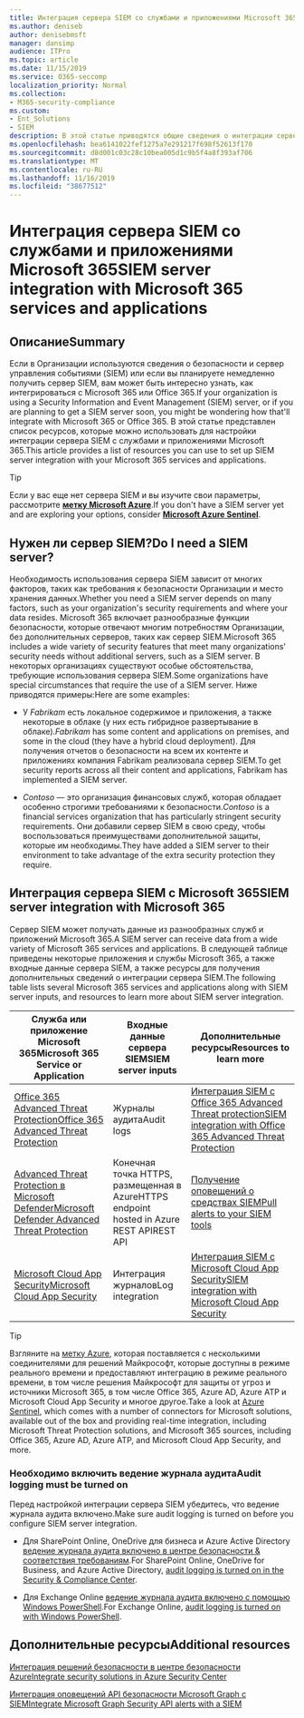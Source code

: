 ```yaml
---
title: Интеграция сервера SIEM со службами и приложениями Microsoft 365
ms.author: deniseb
author: denisebmsft
manager: dansimp
audience: ITPro
ms.topic: article
ms.date: 11/15/2019
ms.service: O365-seccomp
localization_priority: Normal
ms.collection:
- M365-security-compliance
ms.custom:
- Ent_Solutions
- SIEM
description: В этой статье приводятся общие сведения о интеграции сервера SIEM с Microsoft 365.
ms.openlocfilehash: bea6141022fef1275a7e291217f698f52613f170
ms.sourcegitcommit: d8d001c03c28c10bea005d1c9b5f4a8f393af706
ms.translationtype: MT
ms.contentlocale: ru-RU
ms.lasthandoff: 11/16/2019
ms.locfileid: "38677512"
---
```

# <a name="siem-server-integration-with-microsoft-365-services-and-applications"></a><span data-ttu-id="7f06a-103">Интеграция сервера SIEM со службами и приложениями Microsoft 365</span><span class="sxs-lookup"><span data-stu-id="7f06a-103">SIEM server integration with Microsoft 365 services and applications</span></span>

## <a name="summary"></a><span data-ttu-id="7f06a-104">Описание</span><span class="sxs-lookup"><span data-stu-id="7f06a-104">Summary</span></span>

<span data-ttu-id="7f06a-105">Если в Организации используются сведения о безопасности и сервер управления событиями (SIEM) или если вы планируете немедленно получить сервер SIEM, вам может быть интересно узнать, как интегрироваться с Microsoft 365 или Office 365.</span><span class="sxs-lookup"><span data-stu-id="7f06a-105">If your organization is using a Security Information and Event Management (SIEM) server, or if you are planning to get a SIEM server soon, you might be wondering how that'll integrate with Microsoft 365 or Office 365.</span></span> <span data-ttu-id="7f06a-106">В этой статье представлен список ресурсов, которые можно использовать для настройки интеграции сервера SIEM с службами и приложениями Microsoft 365.</span><span class="sxs-lookup"><span data-stu-id="7f06a-106">This article provides a list of resources you can use to set up SIEM server integration with your Microsoft 365 services and applications.</span></span>

> [!TIP]
> <span data-ttu-id="7f06a-107">Если у вас еще нет сервера SIEM и вы изучите свои параметры, рассмотрите **[метку Microsoft Azure](https://docs.microsoft.com/azure/sentinel/overview)**.</span><span class="sxs-lookup"><span data-stu-id="7f06a-107">If you don't have a SIEM server yet and are exploring your options, consider **[Microsoft Azure Sentinel](https://docs.microsoft.com/azure/sentinel/overview)**.</span></span>

## <a name="do-i-need-a-siem-server"></a><span data-ttu-id="7f06a-108">Нужен ли сервер SIEM?</span><span class="sxs-lookup"><span data-stu-id="7f06a-108">Do I need a SIEM server?</span></span>

<span data-ttu-id="7f06a-109">Необходимость использования сервера SIEM зависит от многих факторов, таких как требования к безопасности Организации и место хранения данных.</span><span class="sxs-lookup"><span data-stu-id="7f06a-109">Whether you need a SIEM server depends on many factors, such as your organization's security requirements and where your data resides.</span></span> <span data-ttu-id="7f06a-110">Microsoft 365 включает разнообразные функции безопасности, которые отвечают многим потребностям Организации, без дополнительных серверов, таких как сервер SIEM.</span><span class="sxs-lookup"><span data-stu-id="7f06a-110">Microsoft 365 includes a wide variety of security features that meet many organizations' security needs without additional servers, such as a SIEM server.</span></span> <span data-ttu-id="7f06a-111">В некоторых организациях существуют особые обстоятельства, требующие использования сервера SIEM.</span><span class="sxs-lookup"><span data-stu-id="7f06a-111">Some organizations have special circumstances that require the use of a SIEM server.</span></span> <span data-ttu-id="7f06a-112">Ниже приводятся примеры:</span><span class="sxs-lookup"><span data-stu-id="7f06a-112">Here are some examples:</span></span>

- <span data-ttu-id="7f06a-113">У *Fabrikam* есть локальное содержимое и приложения, а также некоторые в облаке (у них есть гибридное развертывание в облаке).</span><span class="sxs-lookup"><span data-stu-id="7f06a-113">*Fabrikam* has some content and applications on premises, and some in the cloud (they have a hybrid cloud deployment).</span></span> <span data-ttu-id="7f06a-114">Для получения отчетов о безопасности на всем их контенте и приложениях компания Fabrikam реализовала сервер SIEM.</span><span class="sxs-lookup"><span data-stu-id="7f06a-114">To get security reports across all their content and applications, Fabrikam has implemented a SIEM server.</span></span> 

- <span data-ttu-id="7f06a-115">*Contoso* — это организация финансовых служб, которая обладает особенно строгими требованиями к безопасности.</span><span class="sxs-lookup"><span data-stu-id="7f06a-115">*Contoso* is a financial services organization that has particularly stringent security requirements.</span></span> <span data-ttu-id="7f06a-116">Они добавили сервер SIEM в свою среду, чтобы воспользоваться преимуществами дополнительной защиты, которые им необходимы.</span><span class="sxs-lookup"><span data-stu-id="7f06a-116">They have added a SIEM server to their environment to take advantage of the extra security protection they require.</span></span>

## <a name="siem-server-integration-with-microsoft-365"></a><span data-ttu-id="7f06a-117">Интеграция сервера SIEM с Microsoft 365</span><span class="sxs-lookup"><span data-stu-id="7f06a-117">SIEM server integration with Microsoft 365</span></span>

<span data-ttu-id="7f06a-118">Сервер SIEM может получать данные из разнообразных служб и приложений Microsoft 365.</span><span class="sxs-lookup"><span data-stu-id="7f06a-118">A SIEM server can receive data from a wide variety of Microsoft 365 services and applications.</span></span> <span data-ttu-id="7f06a-119">В следующей таблице приведены некоторые приложения и службы Microsoft 365, а также входные данные сервера SIEM, а также ресурсы для получения дополнительных сведений о интеграции сервера SIEM.</span><span class="sxs-lookup"><span data-stu-id="7f06a-119">The following table lists several Microsoft 365 services and applications along with SIEM server inputs, and resources to learn more about SIEM server integration.</span></span> 

| <span data-ttu-id="7f06a-120">Служба или приложение Microsoft 365</span><span class="sxs-lookup"><span data-stu-id="7f06a-120">Microsoft 365 Service or Application</span></span> | <span data-ttu-id="7f06a-121">Входные данные сервера SIEM</span><span class="sxs-lookup"><span data-stu-id="7f06a-121">SIEM server inputs</span></span> | <span data-ttu-id="7f06a-122">Дополнительные ресурсы</span><span class="sxs-lookup"><span data-stu-id="7f06a-122">Resources to learn more</span></span> |
| --- | --- | --- |
| [<span data-ttu-id="7f06a-123">Office 365 Advanced Threat Protection</span><span class="sxs-lookup"><span data-stu-id="7f06a-123">Office 365 Advanced Threat Protection</span></span>](office-365-atp.md)  | <span data-ttu-id="7f06a-124">Журналы аудита</span><span class="sxs-lookup"><span data-stu-id="7f06a-124">Audit logs</span></span> | [<span data-ttu-id="7f06a-125">Интеграция SIEM с Office 365 Advanced Threat protection</span><span class="sxs-lookup"><span data-stu-id="7f06a-125">SIEM integration with Office 365 Advanced Threat Protection</span></span>](siem-integration-with-office-365-ti.md) |
| [<span data-ttu-id="7f06a-126">Advanced Threat Protection в Microsoft Defender</span><span class="sxs-lookup"><span data-stu-id="7f06a-126">Microsoft Defender Advanced Threat Protection</span></span>](https://docs.microsoft.com/windows/security/threat-protection/) | <span data-ttu-id="7f06a-127">Конечная точка HTTPS, размещенная в Azure</span><span class="sxs-lookup"><span data-stu-id="7f06a-127">HTTPS endpoint hosted in Azure</span></span> <br/><span data-ttu-id="7f06a-128">REST API</span><span class="sxs-lookup"><span data-stu-id="7f06a-128">REST API</span></span>| [<span data-ttu-id="7f06a-129">Получение оповещений о средствах SIEM</span><span class="sxs-lookup"><span data-stu-id="7f06a-129">Pull alerts to your SIEM tools</span></span>](https://docs.microsoft.com/windows/security/threat-protection/microsoft-defender-atp/configure-siem) |
| [<span data-ttu-id="7f06a-130">Microsoft Cloud App Security</span><span class="sxs-lookup"><span data-stu-id="7f06a-130">Microsoft Cloud App Security</span></span>](https://docs.microsoft.com/cloud-app-security/what-is-cloud-app-security) | <span data-ttu-id="7f06a-131">Интеграция журналов</span><span class="sxs-lookup"><span data-stu-id="7f06a-131">Log integration</span></span> | [<span data-ttu-id="7f06a-132">Интеграция SIEM с Microsoft Cloud App Security</span><span class="sxs-lookup"><span data-stu-id="7f06a-132">SIEM integration with Microsoft Cloud App Security</span></span>](https://docs.microsoft.com/cloud-app-security/siem) |

> [!TIP]
> <span data-ttu-id="7f06a-133">Взгляните на [метку Azure](https://docs.microsoft.com/azure/sentinel/overview), которая поставляется с несколькими соединителями для решений Майкрософт, которые доступны в режиме реального времени и предоставляют интеграцию в режиме реального времени, в том числе решения Майкрософт для защиты от угроз и источники Microsoft 365, в том числе Office 365, Azure AD, Azure ATP и Microsoft Cloud App Security и многое другое.</span><span class="sxs-lookup"><span data-stu-id="7f06a-133">Take a look at [Azure Sentinel](https://docs.microsoft.com/azure/sentinel/overview), which comes with a number of connectors for Microsoft solutions, available out of the box and providing real-time integration, including Microsoft Threat Protection solutions, and Microsoft 365 sources, including Office 365, Azure AD, Azure ATP, and Microsoft Cloud App Security, and more.</span></span>

### <a name="audit-logging-must-be-turned-on"></a><span data-ttu-id="7f06a-134">Необходимо включить ведение журнала аудита</span><span class="sxs-lookup"><span data-stu-id="7f06a-134">Audit logging must be turned on</span></span>

<span data-ttu-id="7f06a-135">Перед настройкой интеграции сервера SIEM убедитесь, что ведение журнала аудита включено.</span><span class="sxs-lookup"><span data-stu-id="7f06a-135">Make sure audit logging is turned on before you configure SIEM server integration.</span></span> 

- <span data-ttu-id="7f06a-136">Для SharePoint Online, OneDrive для бизнеса и Azure Active Directory [ведение журнала аудита включено в центре безопасности & соответствия требованиям](https://docs.microsoft.com/office365/securitycompliance/turn-audit-log-search-on-or-off).</span><span class="sxs-lookup"><span data-stu-id="7f06a-136">For SharePoint Online, OneDrive for Business, and Azure Active Directory, [audit logging is turned on in the Security & Compliance Center](https://docs.microsoft.com/office365/securitycompliance/turn-audit-log-search-on-or-off).</span></span>

- <span data-ttu-id="7f06a-137">Для Exchange Online [ведение журнала аудита включено с помощью Windows PowerShell](https://docs.microsoft.com/office365/securitycompliance/enable-mailbox-auditing).</span><span class="sxs-lookup"><span data-stu-id="7f06a-137">For Exchange Online, [audit logging is turned on with Windows PowerShell](https://docs.microsoft.com/office365/securitycompliance/enable-mailbox-auditing).</span></span>
 
## <a name="additional-resources"></a><span data-ttu-id="7f06a-138">Дополнительные ресурсы</span><span class="sxs-lookup"><span data-stu-id="7f06a-138">Additional resources</span></span>

[<span data-ttu-id="7f06a-139">Интеграция решений безопасности в центре безопасности Azure</span><span class="sxs-lookup"><span data-stu-id="7f06a-139">Integrate security solutions in Azure Security Center</span></span>](https://docs.microsoft.com/azure/security-center/security-center-partner-integration#exporting-data-to-a-siem)

[<span data-ttu-id="7f06a-140">Интеграция оповещений API безопасности Microsoft Graph с SIEM</span><span class="sxs-lookup"><span data-stu-id="7f06a-140">Integrate Microsoft Graph Security API alerts with a SIEM</span></span>](https://docs.microsoft.com/graph/security-integration)